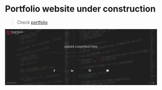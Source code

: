 # Portfolio website under construction
> Check [portfolio](https://patrykpawlak.pl)

![Screenshot](screenshot.png)